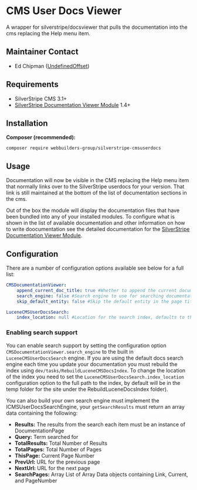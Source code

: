 CMS User Docs Viewer
=================
A wrapper for silverstripe/docsviewer that pulls the documentation into the cms replacing the Help menu item.

## Maintainer Contact
* Ed Chipman ([UndefinedOffset](https://github.com/UndefinedOffset))

## Requirements
* SilverStripe CMS 3.1+
* [SilverStripe Documentation Viewer Module](https://github.com/silverstripe/silverstripe-docsviewer) 1.4+


## Installation
__Composer (recommended):__
```
composer require webbuilders-group/silverstripe-cmsuserdocs
```


## Usage
Documentation will now be visible in the CMS replacing the Help menu item that normally links over to the SilverStripe userdocs for your version. That link is still maintained at the bottom of the list of documentation sections in the cms.

Out of the box the module will display the documentation files that have been bundled into any of your installed modules. To configure what is shown in the list of available documentation and other information on how to write doocumentation see the detailed documentation for the [SilverStripe Documentation Viewer Module](https://github.com/silverstripe/silverstripe-docsviewer/blob/master/docs/en/).


## Configuration
There are a number of configuration options available see below for a full list:
```yml
CMSDocumentationViewer:
    append_current_doc_title: true #Whether to append the current documentation path titles to the cms title or not
    search_engine: false #Search engine to use for searching documentation this must be an implementor of ICMSUserDocsSearchEngine, if left as false then the search form is not shown. See below for more information
    skip_default_entity: false #Skip the default entity in the page title and the breadcrumbs

LuceneCMSUserDocsSearch:
    index_location: null #Location for the search index, defaults to the TEMP_FOLDER/RebuildLuceneDocsIndex
```

### Enabling search support
You can enable search support by setting the configuration option ``CMSDocumentationViewer.search_engine`` to the built in ``LuceneCMSUserDocsSearch`` engine. If you are using the default docs search engine each time you update your documentation you must rebuild the index using ``dev/tasks/RebuildLuceneCMSDocsIndex``. To change the location of the index you need to set the ``LuceneCMSUserDocsSearch.index_location`` configuration option to the full path to the index, by default will be in the temp folder for the site under the RebuildLuceneDocsIndex folder).

You can also build your own search engine must implement the ICMSUserDocsSearchEngine, your ``getSearchResults`` must return an array data containing the following:

* __Results:__ The results from the search each item must be an instance of DocumentationPage
* __Query:__ Term searched for
* __TotalResults:__ Total Number of Results
* __TotalPages:__ Total Number of Pages
* __ThisPage:__ Current Page Number
* __PrevUrl:__ URL for the previous page
* __NextUrl:__ URL for the next page
* __SearchPages:__ Array List of Array Data objects containing Link, Current, and PageNumber
